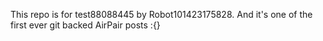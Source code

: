 This repo is for test88088445 by Robot101423175828. And it's one of the first ever git backed AirPair posts :{}